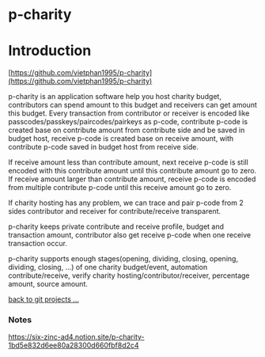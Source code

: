 # p-charity

# Introduction

[https://github.com/vietphan1995/p-charity](https://github.com/vietphan1995/p-charity)

p-charity is an application software help you host charity budget, contributors can spend amount to this budget and receivers can get amount this budget. Every transaction from contributor or receiver is encoded like passcodes/passkeys/paircodes/pairkeys as p-code, contribute p-code is created base on contribute amount from contribute side and be saved in budget host, receive p-code is created base on receive amount, with contribute p-code saved in budget host from receive side.

If receive amount less than contribute amount, next receive p-code is still encoded with this contribute amount until this contribute amount go to zero. If receive amount larger than contribute amount, receive p-code is encoded from multiple contribute p-code until this receive amount go to zero.

If charity hosting has any problem, we can trace and pair p-code from 2 sides contributor and receiver for contribute/receive transparent.

p-charity keeps private contribute and receive profile, budget and transaction amount, contributor also get receive p-code when one receive transaction occur.

p-charity supports enough stages(opening, dividing, closing, opening, dividing, closing, …) of one charity budget/event, automation contribute/receive, verify charity hosting/contributor/receiver, percentage amount, source amount.

[back to git projects …](https://github.com/vietphan1995/projects)

### Notes
https://six-zinc-ad4.notion.site/p-charity-1bd5e832d6ee80a28300d660fbf8d2c4